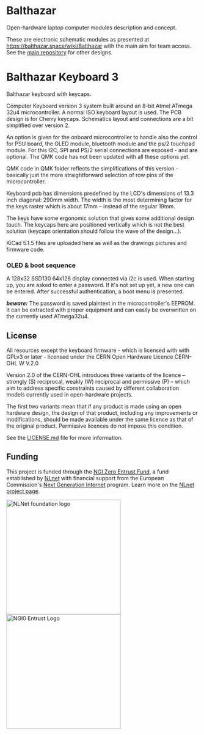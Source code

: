 # Balthazar

Open-hardware laptop computer modules description and concept.

These are electronic schematic modules as presented at https://balthazar.space/wiki/Balthazar with the main aim for team access. See the [main repository](https://github.com/balthazar-space/balthazar) for other designs.

# Balthazar Keyboard 3

Balthazar keyboard with keycaps.

Computer Keyboard version 3 system built around an 8-bit Atmel ATmega 32u4 microcontroller. A normal ISO keyboard layout is used. The PCB design is for Cherry keycaps. Schematics layout and connections are a bit simplified over version 2.

An option is given for the onboard microcontroller to handle also the control for PSU board, the OLED module, bluetooth module and the ps/2 touchpad module. For this I2C, SPI and PS/2 serial connections are exposed - and are optional. The QMK code has not been updated with all these options yet. 

QMK code in QMK folder reflects the simplifications of this version - basically just the more straightforward selection of row pins of the microcontroller.

Keyboard pcb has dimensions predefined by the LCD's dimensions of 13.3 inch diagonal: 290mm width. The width is the most determining factor for the keys raster which is about 17mm – instead of the regular 19mm.

The keys have some ergonomic solution that gives some additional design touch. The keycaps here are positioned vertically which is not the best solution (keycaps orientation should follow the wave of the design...). 

KiCad 5.1.5 files are uploaded here as well as the drawings pictures and firmware code.

### OLED & boot sequence

A 128x32 SSD130 64x128 display connected via i2c is used.
When starting up, you are asked to enter a password. If it's not set up yet, a new one can be entered.
After successful authentication, a boot menu is presented.

**_beware:_** The password is saved plaintext in the microcontroller's EEPROM. It can be extracted with proper equipment and can easily be overwritten on the currently used ATmega32u4.

## License

All resources except the keyboard firmware - which is licensed with with GPLv3 or later - licensed under the CERN Open Hardware Licence CERN-OHL W V.2.0

Version 2.0 of the CERN-OHL introduces three variants of the licence – strongly (S) reciprocal, weakly (W) reciprocal and permissive (P) – which aim to address specific constraints caused by different collaboration models currently used in open-hardware projects. 

The first two variants mean that if any product is made using an open hardware design, the design of that product, including any improvements or modifications, should be made available under the same licence as that of the original product. Permissive licences do not impose this condition.

See the [LICENSE.md](./LICENSE.md) file for more information.

## Funding

This project is funded through the [NGI Zero Entrust Fund](https://nlnet.nl/entrust), a fund
established by [NLnet](https://nlnet.nl) with financial support from the European Commission's
[Next Generation Internet](https://ngi.eu) program. Learn more on the [NLnet project page](https://nlnet.nl/project/Balthazar-Casing/).

[<img src="https://nlnet.nl/logo/banner.png" alt="NLNet foundation logo" width="300" />](https://nlnet.nl)
[<img src="https://nlnet.nl/image/logos/NGI0Entrust_tag.svg" alt="NGI0 Entrust Logo" width="300" />](https://nlnet.nl/entrust)
